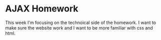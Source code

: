 # AJAX Homework

This week I'm focusing on the technoical side of the homework. I want to make sure the website work and I want to be more familiar with css and html.

